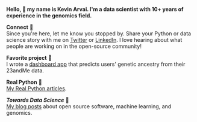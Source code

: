 **Hello, :wave: my name is Kevin Arvai. I'm a data scientist with 10+ years of experience in the genomics field.**

**Connect** :handshake:  
Since you're here, let me know you stopped by. Share your Python or data science story with me on [Twitter](https://twitter.com/arvkevi) or [LinkedIn](https://www.linkedin.com/in/kevinarvai/). I love hearing about what people are working on in the open-source community!

**Favorite project** :dna:  
I wrote a [dashboard app](https://github.com/arvkevi/ezancestry) that predicts users' genetic ancestry from their 23andMe data.

**Real Python** :snake:  
[My Real Python articles](https://realpython.com/team/karvai/).

***Towards Data Science*** :notebook:  
[My blog posts](https://medium.com/@arvkevi)  about open source software, machine learning, and genomics.
